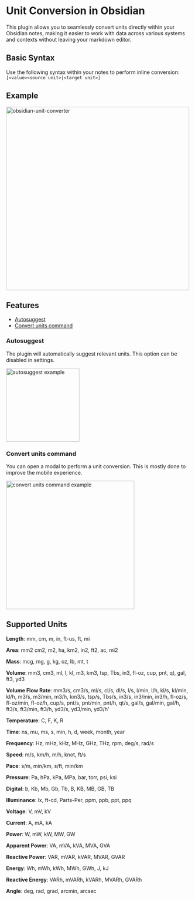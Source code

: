 # Unit Conversion in Obsidian

This plugin allows you to seamlessly convert units directly within your Obsidian notes, making it easier to work with data across various systems and contexts without leaving your markdown editor.

## Basic Syntax

Use the following syntax within your notes to perform inline conversion:
`[<value><source unit>|<target unit>]`

## Example

<img src="https://github.com/user-attachments/assets/a191b540-decd-4f2e-930b-0aa8a9f71678" alt="obsidian-unit-converter" width="500">

## Features

-   [Autosuggest](#autosuggest)
-   [Convert units command](#convert-units-command)

### Autosuggest

The plugin will automatically suggest relevant units. This option can be disabled in settings.

<img src="https://github.com/user-attachments/assets/b6988894-83da-4a76-8ca9-87f335d72082" alt="autosuggest example" width="200">

### Convert units command

You can open a modal to perform a unit conversion. This is mostly done to improve the mobile experience.

<img src="https://github.com/user-attachments/assets/ca168075-8408-41e3-812f-181c511b1585" alt="convert units command example" width="350">

## Supported Units

**Length**: mm, cm, m, in, ft-us, ft, mi

**Area**: mm2 cm2, m2, ha, km2, in2, ft2, ac, mi2

**Mass**: mcg, mg, g, kg, oz, lb, mt, t

**Volume**: mm3, cm3, ml, l, kl, m3, km3, tsp, Tbs, in3, fl-oz, cup, pnt, qt, gal, ft3, yd3

**Volume Flow Rate**: mm3/s, cm3/s, ml/s, cl/s, dl/s, l/s, l/min, l/h, kl/s, kl/min, kl/h, m3/s, m3/min, m3/h, km3/s, tsp/s, Tbs/s, in3/s, in3/min, in3/h, fl-oz/s, fl-oz/min, fl-oz/h, cup/s, pnt/s, pnt/min, pnt/h, qt/s, gal/s, gal/min, gal/h, ft3/s, ft3/min, ft3/h, yd3/s, yd3/min, yd3/h'

**Temperature**: C, F, K, R

**Time**: ns, mu, ms, s, min, h, d, week, month, year

**Frequency**: Hz, mHz, kHz, MHz, GHz, THz, rpm, deg/s, rad/s

**Speed**: m/s, km/h, m/h, knot, ft/s

**Pace**: s/m, min/km, s/ft, min/km

**Pressure**: Pa, hPa, kPa, MPa, bar, torr, psi, ksi

**Digital**: b, Kb, Mb, Gb, Tb, B, KB, MB, GB, TB

**Illuminance**: lx, ft-cd, Parts-Per, ppm, ppb, ppt, ppq

**Voltage**: V, mV, kV

**Current**: A, mA, kA

**Power**: W, mW, kW, MW, GW

**Apparent Power**: VA, mVA, kVA, MVA, GVA

**Reactive Power**: VAR, mVAR, kVAR, MVAR, GVAR

**Energy**: Wh, mWh, kWh, MWh, GWh, J, kJ

**Reactive Energy**: VARh, mVARh, kVARh, MVARh, GVARh

**Angle**: deg, rad, grad, arcmin, arcsec
